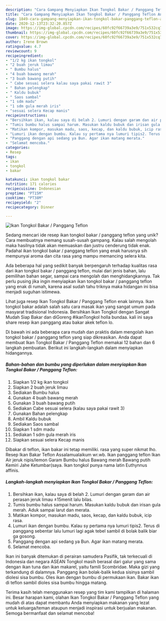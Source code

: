 ```yaml
---
description: "Cara Gampang Menyiapkan Ikan Tongkol Bakar / Panggang Teflon Anti Gagal"
title: "Cara Gampang Menyiapkan Ikan Tongkol Bakar / Panggang Teflon Anti Gagal"
slug: 1849-cara-gampang-menyiapkan-ikan-tongkol-bakar-panggang-teflon-anti-gagal
date: 2020-12-13T23:32:20.857Z
image: https://img-global.cpcdn.com/recipes/60fc92f66739a3e9/751x532cq70/ikan-tongkol-bakar-panggang-teflon-foto-resep-utama.jpg
thumbnail: https://img-global.cpcdn.com/recipes/60fc92f66739a3e9/751x532cq70/ikan-tongkol-bakar-panggang-teflon-foto-resep-utama.jpg
cover: https://img-global.cpcdn.com/recipes/60fc92f66739a3e9/751x532cq70/ikan-tongkol-bakar-panggang-teflon-foto-resep-utama.jpg
author: Irene Brown
ratingvalue: 4.7
reviewcount: 9
recipeingredient:
- "1/2 kg ikan tongkol"
- "2 buah jeruk limau"
- " Bumbu halus"
- "4 buah bawang merah"
- "3 buah bawang putih"
- " Cabe sesuai selera kalau saya pakai rawit 3"
- " Bahan pelengkap"
- " Kaldu bubuk"
- " Saos sambal"
- "1 sdm madu"
- "1 sdm gula merah iris"
- "sesuai selera Kecap manis"
recipeinstructions:
- "Bersihkan ikan, kalau saya di belah 2. Lumuri dengan garam dan air perasan jeruk limau ±15menit lalu bilas."
- "Tumis bumbu halus sampai harum. Masukan kaldu bubuk dan irisan gula merah. Aduk sampai larut dan merata."
- "Matikan kompor, masukan madu, saos, kecap, dan kaldu bubuk, icip rasa."
- "Lumuri ikan dengan bumbu. Kalau sy pertama nya lumuri tipis2. Terus di panggang sebentar lalu lumuri lagi agak tebel sambil di bolak balik biar ga gosong."
- "Panggang dengan api sedang ya Bun. Agar ikan matang merata."
- "Selamat mencoba."
categories:
- Resep
tags:
- ikan
- tongkol
- bakar

katakunci: ikan tongkol bakar 
nutrition: 171 calories
recipecuisine: Indonesian
preptime: "PT15M"
cooktime: "PT38M"
recipeyield: "2"
recipecategory: Dinner

---
```



![Ikan Tongkol Bakar / Panggang Teflon](https://img-global.cpcdn.com/recipes/60fc92f66739a3e9/751x532cq70/ikan-tongkol-bakar-panggang-teflon-foto-resep-utama.jpg)

Sedang mencari ide resep ikan tongkol bakar / panggang teflon yang unik? Cara membuatnya memang susah-susah gampang. Kalau salah mengolah maka hasilnya tidak akan memuaskan dan justru cenderung tidak enak. Padahal ikan tongkol bakar / panggang teflon yang enak harusnya sih mempunyai aroma dan cita rasa yang mampu memancing selera kita.

Ada beberapa hal yang sedikit banyak berpengaruh terhadap kualitas rasa dari ikan tongkol bakar / panggang teflon, mulai dari jenis bahan, lalu pemilihan bahan segar, sampai cara mengolah dan menghidangkannya. Tak perlu pusing jika ingin menyiapkan ikan tongkol bakar / panggang teflon yang enak di rumah, karena asal sudah tahu triknya maka hidangan ini bisa menjadi suguhan istimewa.

Lihat juga resep Ikan Tongkol Bakar / Panggang Teflon enak lainnya. Ikan tongkol bakar adalah salah satu cara masak ikan yang sangat umum pada masyarat tradisional Indonesia. Bersihkan Ikan Tongkol dengan Sangat Mudah Siap Bakar dan diGoreng #ikanTongkol holla bundaa. kali ini saya share resep ikan panggang atau bakar akek teflon lo.


Di bawah ini ada beberapa cara mudah dan praktis dalam mengolah ikan tongkol bakar / panggang teflon yang siap dikreasikan. Anda dapat membuat Ikan Tongkol Bakar / Panggang Teflon memakai 12 bahan dan 6 langkah pembuatan. Berikut ini langkah-langkah dalam menyiapkan hidangannya.

<!--inarticleads1-->

##### Bahan-bahan dan bumbu yang diperlukan dalam menyiapkan Ikan Tongkol Bakar / Panggang Teflon:

1. Siapkan 1/2 kg ikan tongkol
1. Siapkan 2 buah jeruk limau
1. Sediakan  Bumbu halus
1. Gunakan 4 buah bawang merah
1. Gunakan 3 buah bawang putih
1. Sediakan  Cabe sesuai selera (kalau saya pakai rawit 3)
1. Gunakan  Bahan pelengkap
1. Ambil  Kaldu bubuk
1. Sediakan  Saos sambal
1. Siapkan 1 sdm madu
1. Sediakan 1 sdm gula merah iris
1. Siapkan sesuai selera Kecap manis


Dibakar di teflon, ikan bakar ini tetap memiliki. rasa yang super nikmat lho. Resep Ikan Bakar Teflon Assalamualaikum wr.wb. Ikan panggang teflon Ikan Air jeruk nipis/lemon Garam Bumbu halus Bawang merah Bawang putih Kemiri Jahe Ketumbar(saya. Ikan tongkol punya nama latin Euthynnus affinis. 

<!--inarticleads2-->

##### Langkah-langkah menyiapkan Ikan Tongkol Bakar / Panggang Teflon:

1. Bersihkan ikan, kalau saya di belah 2. Lumuri dengan garam dan air perasan jeruk limau ±15menit lalu bilas.
1. Tumis bumbu halus sampai harum. Masukan kaldu bubuk dan irisan gula merah. Aduk sampai larut dan merata.
1. Matikan kompor, masukan madu, saos, kecap, dan kaldu bubuk, icip rasa.
1. Lumuri ikan dengan bumbu. Kalau sy pertama nya lumuri tipis2. Terus di panggang sebentar lalu lumuri lagi agak tebel sambil di bolak balik biar ga gosong.
1. Panggang dengan api sedang ya Bun. Agar ikan matang merata.
1. Selamat mencoba.


Ikan ini banyak ditemukan di perairan samudera Pasifik, tak terkecuali di Indonesia dan negara ASEAN Tongkol masih berasal dari galur yang sama dengan ikan tuna dan ikan makarel, yaitu famili Scombridae. Maka gizi yang terkandung di dalamnya. Panggang ikan bolak-balik kedua sisinya sambil diolesi sisa bumbu. Oles ikan dengan bumbu di permukaan ikan. Bakar ikan di teflon sambil dioles sisa bumbu hingga matang. 

Terima kasih telah menggunakan resep yang tim kami tampilkan di halaman ini. Besar harapan kami, olahan Ikan Tongkol Bakar / Panggang Teflon yang mudah di atas dapat membantu Anda menyiapkan makanan yang lezat untuk keluarga/teman ataupun menjadi inspirasi untuk berjualan makanan. Semoga bermanfaat dan selamat mencoba!

